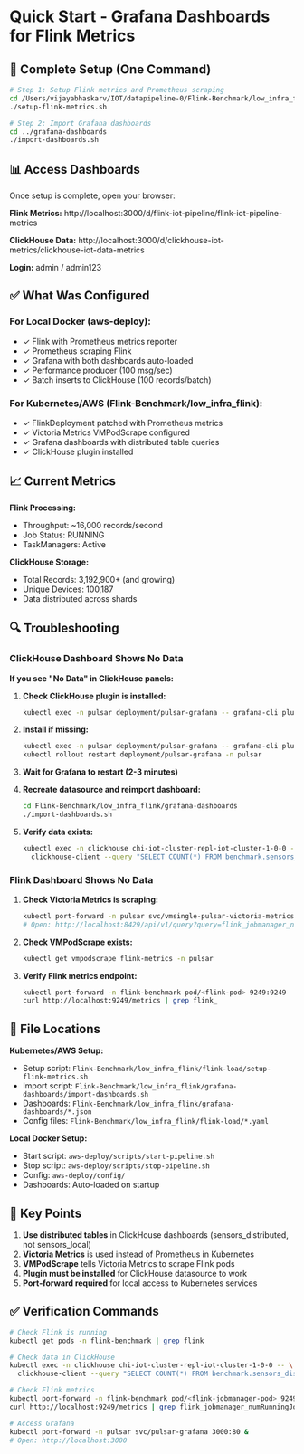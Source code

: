 # Quick Start - Grafana Dashboards for Flink Metrics

## 🚀 Complete Setup (One Command)

```bash
# Step 1: Setup Flink metrics and Prometheus scraping
cd /Users/vijayabhaskarv/IOT/datapipeline-0/Flink-Benchmark/low_infra_flink/flink-load
./setup-flink-metrics.sh

# Step 2: Import Grafana dashboards
cd ../grafana-dashboards
./import-dashboards.sh
```

## 📊 Access Dashboards

Once setup is complete, open your browser:

**Flink Metrics:**
http://localhost:3000/d/flink-iot-pipeline/flink-iot-pipeline-metrics

**ClickHouse Data:**
http://localhost:3000/d/clickhouse-iot-metrics/clickhouse-iot-data-metrics

**Login:** admin / admin123

## ✅ What Was Configured

### For Local Docker (aws-deploy):
- ✓ Flink with Prometheus metrics reporter
- ✓ Prometheus scraping Flink
- ✓ Grafana with both dashboards auto-loaded
- ✓ Performance producer (100 msg/sec)
- ✓ Batch inserts to ClickHouse (100 records/batch)

### For Kubernetes/AWS (Flink-Benchmark/low_infra_flink):
- ✓ FlinkDeployment patched with Prometheus metrics
- ✓ Victoria Metrics VMPodScrape configured
- ✓ Grafana dashboards with distributed table queries
- ✓ ClickHouse plugin installed

## 📈 Current Metrics

**Flink Processing:**
- Throughput: ~16,000 records/second
- Job Status: RUNNING
- TaskManagers: Active

**ClickHouse Storage:**
- Total Records: 3,192,900+ (and growing)
- Unique Devices: 100,187
- Data distributed across shards

## 🔍 Troubleshooting

### ClickHouse Dashboard Shows No Data

**If you see "No Data" in ClickHouse panels:**

1. **Check ClickHouse plugin is installed:**
   ```bash
   kubectl exec -n pulsar deployment/pulsar-grafana -- grafana-cli plugins ls | grep clickhouse
   ```

2. **Install if missing:**
   ```bash
   kubectl exec -n pulsar deployment/pulsar-grafana -- grafana-cli plugins install grafana-clickhouse-datasource
   kubectl rollout restart deployment/pulsar-grafana -n pulsar
   ```

3. **Wait for Grafana to restart (2-3 minutes)**

4. **Recreate datasource and reimport dashboard:**
   ```bash
   cd Flink-Benchmark/low_infra_flink/grafana-dashboards
   ./import-dashboards.sh
   ```

5. **Verify data exists:**
   ```bash
   kubectl exec -n clickhouse chi-iot-cluster-repl-iot-cluster-1-0-0 -- \
     clickhouse-client --query "SELECT COUNT(*) FROM benchmark.sensors_distributed"
   ```

### Flink Dashboard Shows No Data

1. **Check Victoria Metrics is scraping:**
   ```bash
   kubectl port-forward -n pulsar svc/vmsingle-pulsar-victoria-metrics-k8s-stack 8429:8429
   # Open: http://localhost:8429/api/v1/query?query=flink_jobmanager_numRunningJobs
   ```

2. **Check VMPodScrape exists:**
   ```bash
   kubectl get vmpodscrape flink-metrics -n pulsar
   ```

3. **Verify Flink metrics endpoint:**
   ```bash
   kubectl port-forward -n flink-benchmark pod/<flink-pod> 9249:9249
   curl http://localhost:9249/metrics | grep flink_
   ```

## 📂 File Locations

**Kubernetes/AWS Setup:**
- Setup script: `Flink-Benchmark/low_infra_flink/flink-load/setup-flink-metrics.sh`
- Import script: `Flink-Benchmark/low_infra_flink/grafana-dashboards/import-dashboards.sh`
- Dashboards: `Flink-Benchmark/low_infra_flink/grafana-dashboards/*.json`
- Config files: `Flink-Benchmark/low_infra_flink/flink-load/*.yaml`

**Local Docker Setup:**
- Start script: `aws-deploy/scripts/start-pipeline.sh`
- Stop script: `aws-deploy/scripts/stop-pipeline.sh`
- Config: `aws-deploy/config/`
- Dashboards: Auto-loaded on startup

## 🎯 Key Points

1. **Use distributed tables** in ClickHouse dashboards (sensors_distributed, not sensors_local)
2. **Victoria Metrics** is used instead of Prometheus in Kubernetes
3. **VMPodScrape** tells Victoria Metrics to scrape Flink pods
4. **Plugin must be installed** for ClickHouse datasource to work
5. **Port-forward required** for local access to Kubernetes services

## ✅ Verification Commands

```bash
# Check Flink is running
kubectl get pods -n flink-benchmark | grep flink

# Check data in ClickHouse
kubectl exec -n clickhouse chi-iot-cluster-repl-iot-cluster-1-0-0 -- \
  clickhouse-client --query "SELECT COUNT(*) FROM benchmark.sensors_distributed"

# Check Flink metrics
kubectl port-forward -n flink-benchmark pod/<flink-jobmanager-pod> 9249:9249 &
curl http://localhost:9249/metrics | grep flink_jobmanager_numRunningJobs

# Access Grafana
kubectl port-forward -n pulsar svc/pulsar-grafana 3000:80 &
# Open: http://localhost:3000
```

